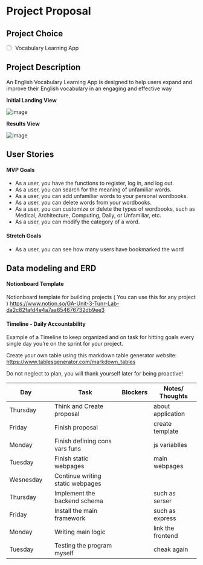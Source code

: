 # Project Proposal

## Project Choice 

- [ ] Vocabulary Learning App

## Project Description 

An English Vocabulary Learning App is designed to help users expand and improve their English vocabulary in an engaging and effective way

**Initial Landing View**

![image]()

**Results View**

![image]()

## User Stories

#### MVP Goals

- As a user, you have the functions to register, log in, and log out.
- As a user, you can search for the meaning of unfamiliar words.
- As a user, you can add unfamiliar words to your personal wordbooks.
- As a user, you can delete words from your wordbooks.
- As a user, you can customize or delete the types of wordbooks, such as Medical, Architecture, Computing, Daily, or Unfamiliar, etc.
- As a user, you can modify the category of a word.

#### Stretch Goals

- As a user, you can see how many users have bookmarked the word

## Data modeling and ERD




#### Notionboard Template
Notionboard template for building projects ( You can use this for any project )
https://www.notion.so/GA-Unit-3-Tunr-Lab-da2c82fafd4e4a7aa654676732db9ee3

#### Timeline - Daily Accountability
Example of a Timeline to keep organized and on task for hitting goals every single day you’re on the sprint for your project.

Create your own table using this markdown table generator website:
https://www.tablesgenerator.com/markdown_tables

Do not neglect to plan, you will thank yourself later for being proactive!

| Day        |   | Task                               | Blockers | Notes/ Thoughts |
|------------|---|------------------------------------|----------|-----------------|
| Thursday   |   | Think and Create proposal          |          |about application|
| Friday     |   | Finish proposal                    |          |create template  |
| Monday     |   | Finish defining cons vars funs     |          |js variablles    |
| Tuesday    |   | Finish static webpages             |          |main  webpages   |
| Wesnesday  |   | Continue writing  static webpages  |          |                 |
| Thursday   |   | Implement the backend schema       |          |such as serser   |
| Friday     |   | Install the main framework         |          |such as express  |
| Monday     |   | Writing main logic                 |          |link the frontend|
| Tuesday    |   | Testing the program myself         |          |cheak again      |










